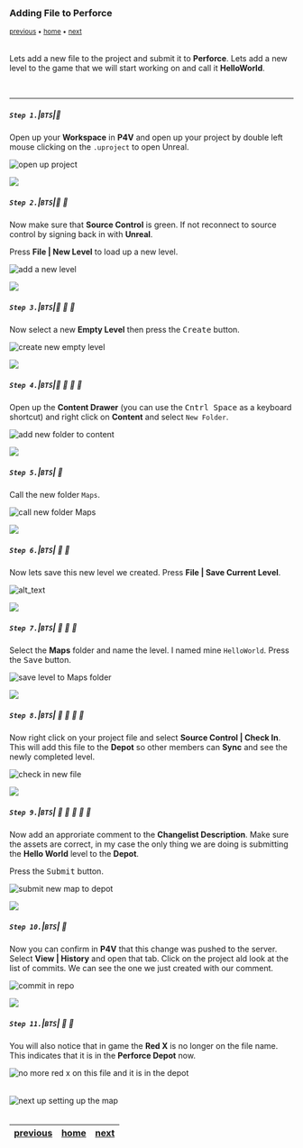 <img src="https://via.placeholder.com/1000x4/45D7CA/45D7CA" alt="drawing" height="4px"/>

### Adding File to Perforce

<sub>[previous](../setting-up/README.md#user-content-setting-up-unreal--github) • [home](../README.md#user-content-ue4-hello-world) • [next](../ignore-license/README.md#user-content-remaining-github-related-files)</sub>

<img src="https://via.placeholder.com/1000x4/45D7CA/45D7CA" alt="drawing" height="4px"/>

Lets add a new file to the project and submit it to **Perforce**. Lets add a new level to the game that we will start working on and call it **HelloWorld**.

<br>

---


##### `Step 1.`\|`BTS`|:small_blue_diamond:

Open up your **Workspace** in **P4V** and open up your project by double left mouse clicking on the `.uproject` to open Unreal.

![open up project](images/doubleClickProject.png)

![](../images/line2.png)

##### `Step 2.`\|`BTS`|:small_blue_diamond: :small_blue_diamond: 

 Now make sure that **Source Control** is green.  If not reconnect to source control by signing back in with **Unreal**.

 Press **File | New Level** to load up a new level.

![add a new level](images/doubleCheckSource.png)

![](../images/line2.png)

##### `Step 3.`\|`BTS`|:small_blue_diamond: :small_blue_diamond: :small_blue_diamond:

Now select a new **Empty Level** then press the <kbd>Create</kbd> button.

![create new empty level](images/createEmptyLevel.png)

![](../images/line2.png)

##### `Step 4.`\|`BTS`|:small_blue_diamond: :small_blue_diamond: :small_blue_diamond: :small_blue_diamond:

Open up the **Content Drawer** (you can use the <kbd>Cntrl Space</kbd> as a keyboard shortcut) and right click on **Content** and select `New Folder`.

![add new folder to content ](images/newFolder.png)

![](../images/line2.png)

##### `Step 5.`\|`BTS`| :small_orange_diamond:

Call the new folder `Maps`.

![call new folder Maps](images/mapsFolder.png)

![](../images/line2.png)

##### `Step 6.`\|`BTS`| :small_orange_diamond: :small_blue_diamond:

Now lets save this new level we created.  Press **File | Save Current Level**.

![alt_text](images/fileSave.png)

![](../images/line2.png)

##### `Step 7.`\|`BTS`| :small_orange_diamond: :small_blue_diamond: :small_blue_diamond:

Select the **Maps** folder and name the level.  I named mine `HelloWorld`.  Press the <kbd>Save</kbd> button.

![save level to Maps folder](images/nameFile.png)

![](../images/line2.png)

##### `Step 8.`\|`BTS`| :small_orange_diamond: :small_blue_diamond: :small_blue_diamond: :small_blue_diamond:

Now right click on your project file and select **Source Control | Check In**.  This will add this file to the **Depot** so other members can **Sync** and see the newly completed level.

![check in new file](images/chekinNewFile.png)

![](../images/line2.png)

##### `Step 9.`\|`BTS`| :small_orange_diamond: :small_blue_diamond: :small_blue_diamond: :small_blue_diamond: :small_blue_diamond:

Now add an approriate comment to the **Changelist Description**. Make sure the assets are correct, in my case the only thing we are doing is submitting the **Hello World** level to the **Depot**.

Press the <kbd>Submit</kbd> button.

![submit new map to depot](images/addFileToDepot.png)

![](../images/line2.png)

##### `Step 10.`\|`BTS`| :large_blue_diamond:

Now you can confirm in **P4V** that this change was pushed to the server.  Select **View | History** and open that tab.  Click on the project ald look at the list of commits.  We can see the one we just created with our comment.

![commit in repo](images/history.png)

![](../images/line2.png)

##### `Step 11.`\|`BTS`| :large_blue_diamond: :small_blue_diamond: 

You will also notice that in game the **Red X** is no longer on the file name. This indicates that it is in the **Perforce Depot** now.

![no more red x on this file and it is in the depot](images/noMoreIcon.png)



<img src="https://via.placeholder.com/1000x4/dba81a/dba81a" alt="drawing" height="4px" alt = ""/>

![next up setting up the map](images/banner.png)

<img src="https://via.placeholder.com/1000x4/dba81a/dba81a" alt="drawing" height="4px" alt = ""/>

| [previous](../setting-up/README.md#user-content-setting-up-unreal--github)| [home](../README.md#user-content-ue4-hello-world) | [next](../ignore-license/README.md#user-content-remaining-github-related-files)|
|---|---|---|
